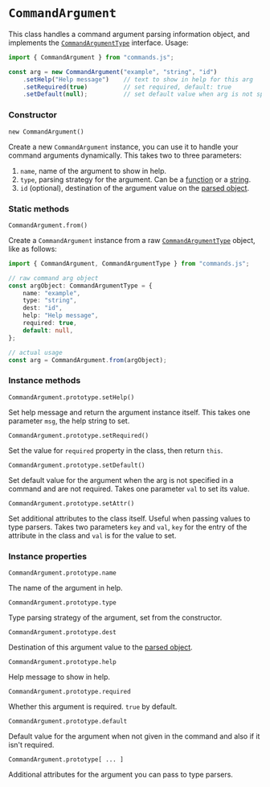 # `CommandArgument`

This class handles a command argument parsing information object, and implements
the [`CommandArgumentType`][type] interface. Usage:

```typescript
import { CommandArgument } from "commands.js";

const arg = new CommandArgument("example", "string", "id")
    .setHelp("Help message")    // text to show in help for this arg
    .setRequired(true)          // set required, default: true
    .setDefault(null);          // set default value when arg is not specified
```

### Constructor

`new CommandArgument()`

Create a new `CommandArgument` instance, you can use it to handle your command
arguments dynamically. This takes two to three parameters:

1. `name`, name of the argument to show in help.
2. `type`, parsing strategy for the argument. Can be a [function](./CommandTypeParser.md)
   or a [string](./registerArgumentType.md).
3. `id` (optional), destination of the argument value on the [parsed object](./ParsedArgs.md).

### Static methods

`CommandArgument.from()`

Create a `CommandArgument` instance from a raw [`CommandArgumentType`][type] object,
like as follows:

```typescript
import { CommandArgument, CommandArgumentType } from "commands.js";

// raw command arg object
const argObject: CommandArgumentType = {
    name: "example",
    type: "string",
    dest: "id",
    help: "Help message",
    required: true,
    default: null,
};

// actual usage
const arg = CommandArgument.from(argObject);
```

### Instance methods

`CommandArgument.prototype.setHelp()`

Set help message and return the argument instance itself. This takes one parameter
`msg`, the help string to set.

`CommandArgument.prototype.setRequired()`

Set the value for `required` property in the class, then return `this`.

`CommandArgument.prototype.setDefault()`

Set default value for the argument when the arg is not specified in a command and
are not required. Takes one parameter `val` to set its value.

`CommandArgument.prototype.setAttr()`

Set additional attributes to the class itself. Useful when passing values to type
parsers. Takes two parameters `key` and `val`, `key` for the entry of the attribute
in the class and `val` is for the value to set.

### Instance properties

`CommandArgument.prototype.name`

The name of the argument in help.

`CommandArgument.prototype.type`

Type parsing strategy of the argument, set from the constructor.

`CommandArgument.prototype.dest`

Destination of this argument value to the [parsed object](./ParsedArgs.md).

`CommandArgument.prototype.help`

Help message to show in help.

`CommandArgument.prototype.required`

Whether this argument is required. `true` by default.

`CommandArgument.prototype.default`

Default value for the argument when not given in the command and also if it isn't
required.

`CommandArgument.prototype[ ... ]`

Additional attributes for the argument you can pass to type parsers.

[type]: ./CommandArgumentType.md

